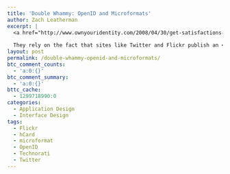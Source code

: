 ```yaml
---
title: 'Double Whammy: OpenID and Microformats'
author: Zach Leatherman
excerpt: |
  <a href="http://www.ownyouridentity.com/2008/04/30/get-satisfactions-nice-import-profile-feature/">Own your Identity had a great post today</a> detailing a great feature on the signup form of the <a href="http://getsatisfaction.com/people/new">Get Satisfaction</a> site.
  
  They rely on the fact that sites like Twitter and Flickr publish an <a href="http://microformats.org/wiki/hcard">hCard microformat</a> for all of their users publicly on their website.
layout: post
permalink: /double-whammy-openid-and-microformats/
btc_comment_counts:
  - 'a:0:{}'
btc_comment_summary:
  - 'a:0:{}'
bttc_cache:
  - 1299718990:0
categories:
  - Application Design
  - Interface Design
tags:
  - Flickr
  - hCard
  - microformat
  - OpenID
  - Technorati
  - Twitter
---
```

